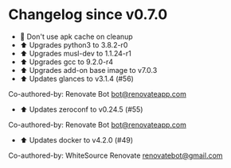 # Changelog since v0.7.0
- :hammer: Don't use apk cache on cleanup 
- :arrow_up: Upgrades python3 to 3.8.2-r0 
- :arrow_up: Upgrades musl-dev to 1.1.24-r1 
- :arrow_up: Upgrades gcc to 9.2.0-r4 
- :arrow_up: Upgrades add-on base image to v7.0.3 
- :arrow_up: Updates glances to v3.1.4 (#56)

Co-authored-by: Renovate Bot <bot@renovateapp.com> 
- :arrow_up: Updates zeroconf to v0.24.5 (#55)

Co-authored-by: Renovate Bot <bot@renovateapp.com> 
- :arrow_up: Updates docker to v4.2.0 (#49)

Co-authored-by: WhiteSource Renovate <renovatebot@gmail.com> 
